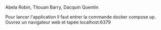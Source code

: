 Abela Robin, Titouan Barry, Dacquin Quentin

Pour lancer l'application il faut entrer la commande docker compose up.
Ouvrez un navigateur web et tapée localhost:6379
